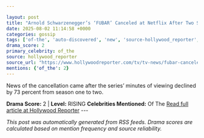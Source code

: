 ```yaml
---

layout: post
title: "Arnold Schwarzenegger’s ‘FUBAR’ Canceled at Netflix After Two Seasons"
date: 2025-08-02 11:14:58 +0000
categories: gossip
tags: ['of-the', 'auto-discovered', 'new', 'source-hollywood_reporter', 'drama-rising']
drama_score: 2
primary_celebrity: of_the
source: hollywood_reporter
source_url: "https://www.hollywoodreporter.com/tv/tv-news/fubar-canceled-netflix-arnold-schwarzenegger-1236336237/"
mentions: {'of_the': 2}
---
```


News of the cancellation came after the series’ minutes of viewing declined by 73 percent from season one to two.

**Drama Score:** 2 | **Level:** RISING **Celebrities Mentioned:** Of The [Read full article at Hollywood Reporter](https://www.hollywoodreporter.com/tv/tv-news/fubar-canceled-netflix-arnold-schwarzenegger-1236336237/) --- 

*This post was automatically generated from RSS feeds. Drama scores are calculated based on mention frequency and source reliability.*